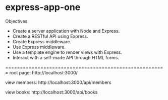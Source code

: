 # express-app-one


Objectives:
- Create a server application with Node and Express.
- Create a RESTful API using Express.
- Create Express middleware.
- Use Express middleware.
- Use a template engine to render views with Express.
- Interact with a self-made API through HTML forms.

=======================================================
root page: http://localhost:3000/

view members: http://localhost:3000/api/members

view books: http://localhost:3000/api/books
